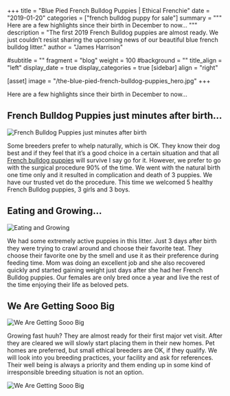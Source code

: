 +++
title = "Blue Pied French Bulldog Puppies | Ethical Frenchie"
date = "2019-01-20"
categories = ["french bulldog puppy for sale"]
summary = """
Here are a few highlights since their birth in December to now…
"""
description = "The first 2019 French Bulldog puppies are almost ready. We just couldn’t resist sharing the upcoming news of our beautiful blue french bulldog litter."
author = "James Harrison"

#subtitle = ""
fragment = "blog"
weight = 100
#background = ""
title_align = "left"
display_date = true
display_categories = true
[sidebar]
  align = "right"

[asset]
  image = "/the-blue-pied-french-bulldog-puppies_hero.jpg"
+++

Here are a few highlights since their birth in December to now…

## French Bulldog Puppies just minutes after birth…

![French Bulldog Puppies just minutes after birth](/images/the-blue-pied-french-bulldog-puppies_1.jpg)

Some breeders prefer to whelp naturally, which is OK. They know their dog best and if they feel that it’s a good choice in a certain situation and that all [French bulldog puppies](/puppies) will survive I say go for it. However, we prefer to go with the surgical procedure 90% of the time. We went with the natural birth one time only and it resulted in complication and death of 3 puppies. We have our trusted vet do the procedure. This time we welcomed 5 healthy French Bulldog puppies, 3 girls and 3 boys.

## Eating and Growing…

![Eating and Growing](/images/the-blue-pied-french-bulldog-puppies_2.jpg)

We had some extremely active puppies in this litter. Just 3 days after birth they were trying to crawl around and choose their favorite teat. They choose their favorite one by the smell and use it as their preference during feeding time. Mom was doing an excellent job and she also recovered quickly and started gaining weight just days after she had her French Bulldog puppies. Our females are only bred once a year and live the rest of the time enjoying their life as beloved pets.

## We Are Getting Sooo Big

![We Are Getting Sooo Big](/images/the-blue-pied-french-bulldog-puppies_3.jpg)

Growing fast huuh? They are almost ready for their first major vet visit. After they are cleared we will slowly start placing them in their new homes. Pet homes are preferred, but small ethical breeders are OK, if they qualify. We will look into you breeding practices, your facility and ask for references. Their well being is always a priority and them ending up in some kind of irresponsible breeding situation is not an option.

![We Are Getting Sooo Big](/images/the-blue-pied-french-bulldog-puppies_4.jpg)